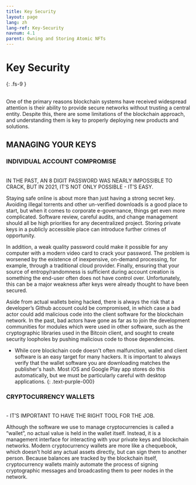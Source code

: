 ```yaml
---
title: Key Security
layout: page
lang: zh
lang-ref: Key-Security
navnum: 4.1
parent: Owning and Storing Atomic NFTs
---
```


# Key Security

{: .fs-9 }

<br>
One of the primary reasons blockchain systems have received widespread attention is their ability to provide secure networks without trusting a central entity. Despite this, there are some limitations of the blockchain approach, and understanding them is key to properly deploying new products and solutions.

## MANAGING YOUR KEYS

### INDIVIDUAL ACCOUNT COMPROMISE

<br>
IN THE PAST, AN 8 DIGIT PASSWORD WAS NEARLY IMPOSSIBLE TO CRACK, BUT IN 2021, IT’S NOT ONLY POSSIBLE - IT’S EASY.

Staying safe online is about more than just having a strong secret key. Avoiding illegal torrents and other un-verified downloads is a good place to start, but when it comes to corporate e-governance, things get even more complicated. Software review, careful audits, and change management should all be high priorities for any decentralized project. Storing private keys in a publicly accessible place can introduce further crimes of opportunity.

In addition, a weak quality password could make it possible for any computer with a modern video card to crack your password. The problem is worsened by the existence of inexpensive, on-demand processing, for example, through a traditional cloud provider. Finally, ensuring that your source of entropy/randomness is sufficient during account creation is something the end-user often does not have control over. Unfortunately, this can be a major weakness after keys were already thought to have been secured.

Aside from actual wallets being hacked, there is always the risk that a developer’s Github account could be compromised, in which case a bad actor could add malicious code into the client software for the blockchain network. In the past, bad actors have gone as far as to join the development communities for modules which were used in other software, such as the cryptographic libraries used in the Bitcoin client, and sought to create security loopholes by pushing malicious code to those dependencies.

- While core blockchain code doesn't often malfunction, wallet and client software is an easy target for many hackers. It is important to always verify that the wallet software you are downloading matches the publisher's hash. Most iOS and Google Play app stores do this automatically, but we must be particularly careful with desktop applications.
  {: .text-purple-000}

### CRYPTOCURRENCY WALLETS

<br>
- IT’S IMPORTANT TO HAVE THE RIGHT TOOL FOR THE JOB.

Although the software we use to manage cryptocurrencies is called a “wallet”, no actual value is held in the wallet itself. Instead, it is a management interface for interacting with your private keys and blockchain networks. Modern cryptocurrency wallets are more like a chequebook, which doesn’t hold any actual assets directly, but can sign them to another person. Because balances are tracked by the blockchain itself, cryptocurrency wallets mainly automate the process of signing cryptographic messages and broadcasting them to peer nodes in the network.
